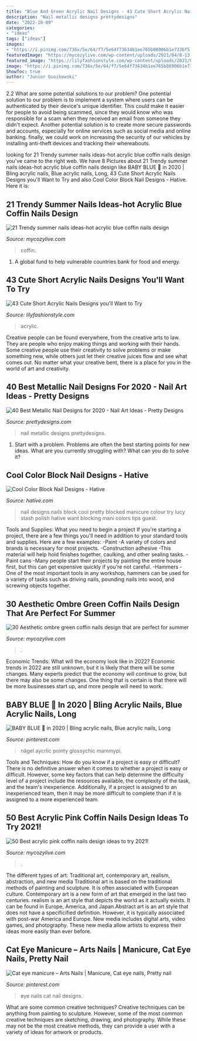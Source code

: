 ```yaml
---
title: "Blue And Green Acrylic Nail Designs - 43 Cute Short Acrylic Nails Designs You&#039;ll Want To Try"
description: "Nail metallic designs prettydesigns"
date: "2022-10-09"
categories:
- "ideas"
tags: ["ideas"]
images:
- "https://i.pinimg.com/736x/5e/64/f7/5e64f73634b1ee765b08906b1e733bf5.jpg"
featuredImage: "https://mycozylive.com/wp-content/uploads/2021/04/8-13-768x1152.jpg"
featured_image: "https://lilyfashionstyle.com/wp-content/uploads/2021/05/3-7-683x1024.jpg"
image: "https://i.pinimg.com/736x/5e/64/f7/5e64f73634b1ee765b08906b1e733bf5.jpg"
ShowToc: true
author: "Junior Gusikowski"
---
```



2.2 What are some potential solutions to our problem?
One potential solution to our problem is to implement a system where users can be authenticated by their device's unique identifier. This could make it easier for people to avoid being scammed, since they would know who was responsible for a scam when they received an email from someone they didn't expect. Another potential solution is to create more secure passwords and accounts, especially for online services such as social media and online banking. finally, we could work on increasing the security of our vehicles by installing anti-theft devices and tracking their whereabouts.

	

		
looking for 21 Trendy summer nails ideas-hot acrylic blue coffin nails design you've came to the right web. We have 8 Pictures about 21 Trendy summer nails ideas-hot acrylic blue coffin nails design like BABY BLUE 🥶 in 2020 | Bling acrylic nails, Blue acrylic nails, Long, 43 Cute Short Acrylic Nails Designs you&#039;ll Want to Try and also Cool Color Block Nail Designs - Hative. Here it is:
		
    
## 21 Trendy Summer Nails Ideas-hot Acrylic Blue Coffin Nails Design

<img loading=lazy src="https://mycozylive.com/wp-content/uploads/2020/07/19-1.png" onerror="this.onerror=null;this.src='https://tse3.mm.bing.net/th?id=OIP.Q4WZOwIEsxBAvXU-WzQOOAHaJx&amp;pid=15.1';" alt="21 Trendy summer nails ideas-hot acrylic blue coffin nails design">

_Source: mycozylive.com_

>coffin. 

	

1. A global fund to help vulnerable countries bank for food and energy.

    
## 43 Cute Short Acrylic Nails Designs You&#039;ll Want To Try

<img loading=lazy src="https://lilyfashionstyle.com/wp-content/uploads/2021/05/3-7-683x1024.jpg" onerror="this.onerror=null;this.src='https://tse4.mm.bing.net/th?id=OIP.Ic5nOi803xD9TYzIVerRyQHaLG&amp;pid=15.1';" alt="43 Cute Short Acrylic Nails Designs you&#039;ll Want to Try">

_Source: lilyfashionstyle.com_

>acrylic. 

	

Creative people can be found everywhere, from the creative arts to law. They are people who enjoy making things and working with their hands. Some creative people use their creativity to solve problems or make something new, while others just let their creative juices flow and see what comes out. No matter what your creative bent, there is a place for you in the world of art and creativity.

    
## 40 Best Metallic Nail Designs For 2020 - Nail Art Ideas - Pretty Designs

<img loading=lazy src="http://www.prettydesigns.com/wp-content/uploads/2017/12/40-best-metallic-nail-designs-for-2018-nail-art-ideas-7.jpg" onerror="this.onerror=null;this.src='https://tse2.mm.bing.net/th?id=OIP.almSgPreSS-1y9dUI2GqugHaHa&amp;pid=15.1';" alt="40 Best Metallic Nail Designs for 2020 - Nail Art Ideas - Pretty Designs">

_Source: prettydesigns.com_

>nail metallic designs prettydesigns. 

	

1. Start with a problem. Problems are often the best starting points for new ideas. What are you currently struggling with? What can you do to solve it? 

    
## Cool Color Block Nail Designs - Hative

<img loading=lazy src="https://hative.com/wp-content/uploads/2014/11/color-block-nail-designs/9-color-block-nail-designs.jpg" onerror="this.onerror=null;this.src='https://tse2.mm.bing.net/th?id=OIP.YcCd4az02rKGJNTPTYhTfAHaHa&amp;pid=15.1';" alt="Cool Color Block Nail Designs - Hative">

_Source: hative.com_

>nail designs nails block cool pretty blocked manicure colour try lucy stash polish hative want blocking mani colors tips guest. 

	

Tools and Supplies: What you need to begin a project
If you're starting a project, there are a few things you'll need in addition to your standard tools and supplies. Here are a few examples: 
-Paint -A variety of colors and brands is necessary for most projects. 
-Construction adhesive -This material will help hold finishes together, caulking, and other sealing tasks. 
-Paint cans -Many people start their projects by painting the entire house first, but this can get expensive quickly if you're not careful. 
-Hammers -One of the most important tools in any workshop, hammers can be used for a variety of tasks such as driving nails, pounding nails into wood, and screwing objects together.

    
## 30 Aesthetic Ombre Green Coffin Nails Design That Are Perfect For Summer

<img loading=lazy src="https://mycozylive.com/wp-content/uploads/2021/04/11-8-683x1024.jpg" onerror="this.onerror=null;this.src='https://tse2.mm.bing.net/th?id=OIP.koHsjiarzkzpzdXZBRe-rAHaLG&amp;pid=15.1';" alt="30 Aesthetic ombre green coffin nails design that are perfect for summer">

_Source: mycozylive.com_

>. 

	

Economic Trends: What will the economy look like in 2022?
Economic trends in 2022 are still unknown, but it is likely that there will be some changes. Many experts predict that the economy will continue to grow, but there may also be some changes. One thing that is certain is that there will be more businesses start up, and more people will need to work.

    
## BABY BLUE 🥶 In 2020 | Bling Acrylic Nails, Blue Acrylic Nails, Long

<img loading=lazy src="https://i.pinimg.com/736x/5e/64/f7/5e64f73634b1ee765b08906b1e733bf5.jpg" onerror="this.onerror=null;this.src='https://tse1.mm.bing.net/th?id=OIP.R6ucYgNuxVYplzLvNxClKwHaHI&amp;pid=15.1';" alt="BABY BLUE 🥶 in 2020 | Bling acrylic nails, Blue acrylic nails, Long">

_Source: pinterest.com_

>nägel aycrlic pointy glossychic mammypi. 

	

Tools and Techniques: How do you know if a project is easy or difficult?
There is no definitive answer when it comes to whether a project is easy or difficult. However, some key factors that can help determine the difficulty level of a project include the resources available, the complexity of the task, and the team's inexperience. Additionally, if a project is assigned to an inexperienced team, then it may be more difficult to complete than if it is assigned to a more experienced team.

    
## 50 Best Acrylic Pink Coffin Nails Design Ideas To Try 2021!

<img loading=lazy src="https://mycozylive.com/wp-content/uploads/2021/04/8-13-768x1152.jpg" onerror="this.onerror=null;this.src='https://tse4.mm.bing.net/th?id=OIP.zzpectBc6yqa6dZ7nhea9gHaLH&amp;pid=15.1';" alt="50 Best acrylic pink coffin nails design ideas to try 2021!">

_Source: mycozylive.com_

>. 

	

The different types of art: Traditional art, contemporary art, realism, abstraction, and new media
Traditional art is based on the traditional methods of painting and sculpture. It is often associated with European culture. Contemporary art is a new form of art that emerged in the last two centuries. realism is an art style that depicts the world as it actually exists. It can be found in Europe, America, and Japan.Abstract art is an art style that does not have a specificified definition. However, it is typically associated with post-war America and Europe. New media includes digital arts, video games, and photography. These new media allow artists to express their ideas more easily than ever before.

    
## Cat Eye Manicure – Arts Nails | Manicure, Cat Eye Nails, Pretty Nail

<img loading=lazy src="https://i.pinimg.com/736x/4e/ff/e1/4effe171843de798d35c1bb5894772c5.jpg" onerror="this.onerror=null;this.src='https://tse2.mm.bing.net/th?id=OIP.bppelXvisqNB2_h6XUPVNAHaO0&amp;pid=15.1';" alt="Cat eye manicure – Arts Nails | Manicure, Cat eye nails, Pretty nail">

_Source: pinterest.com_

>eye nails cat nail designs. 

	

What are some common creative techniques?
Creative techniques can be anything from painting to sculpture. However, some of the most common creative techniques are sketching, drawing, and photography. While these may not be the most creative methods, they can provide a user with a variety of ideas for artwork or products.

